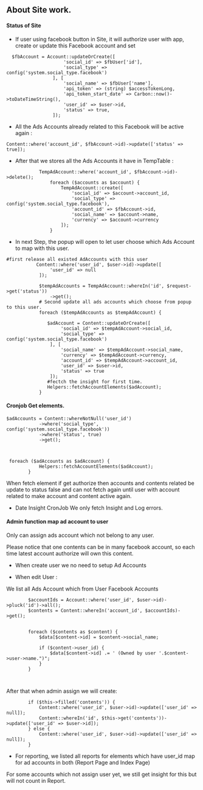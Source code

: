 ## About Site work.

#### Status of Site

* If user using facebook button in Site, it will authorize user with app, create or update this Facebook account and set 

```textmate
  $fbAccount = Account::updateOrCreate([
                     'social_id' => $fbUser['id'],
                     'social_type' => config('system.social_type.facebook')
                 ], [
                     'social_name' => $fbUser['name'],
                     'api_token' => (string) $accessTokenLong,
                     'api_token_start_date' => Carbon::now()->toDateTimeString(),
                     'user_id' => $user->id,
                     'status' => true,
                 ]);
```

* All the Ads Accounts already related to this Facebook will be active again :

```textmate
Content::where('account_id', $fbAccount->id)->update(['status' => true]);
```

* After that we stores all the Ads Accounts it have in TempTable :

```textmate
            TempAdAccount::where('account_id', $fbAccount->id)->delete();
                foreach ($accounts as $account) {
                    TempAdAccount::create([
                        'social_id' => $account->account_id,
                        'social_type' => config('system.social_type.facebook'),
                        'account_id' => $fbAccount->id,
                        'social_name' => $account->name,
                        'currency' => $account->currency
                    ]);
                }
```

* In next Step, the popup will open to let user choose which Ads Account to map with this user.

```textmate
#first release all existed AdAccounts with this user 
           Content::where('user_id', $user->id)->update([
                'user_id' => null
            ]);

            $tempAdAccounts = TempAdAccount::whereIn('id', $request->get('status'))
                ->get();
            # Second update all ads accounts which choose from popup to this user.
            foreach ($tempAdAccounts as $tempAdAccount) {

               $adAccount = Content::updateOrCreate([
                    'social_id' => $tempAdAccount->social_id,
                    'social_type' => config('system.social_type.facebook')
                ], [
                    'social_name' => $tempAdAccount->social_name,
                    'currency' => $tempAdAccount->currency,
                    'account_id' => $tempAdAccount->account_id,
                    'user_id' => $user->id,
                    'status' => true
                ]);
               #fectch the insight for first time.
               Helpers::fetchAccountElements($adAccount);
            }
```
#### Cronjob Get elements.

```textmate
$adAccounts = Content::whereNotNull('user_id')
            ->where('social_type', config('system.social_type.facebook'))
            ->where('status', true)
            ->get();
            
               
```
```textmate
 foreach ($adAccounts as $adAccount) {
            Helpers::fetchAccountElements($adAccount);
        }
```
When fetch element if get authorize then accounts and contents related be update to status false and can not fetch again until user with account related to make account and content active again.


* Date Insight CronJob We only fetch Insight and Log errors.


#### Admin function map ad account to user 

Only can assign ads account which not belong to any user.

Please notice that one contents can be in many facebook account, so each time latest account authorize will own this content.

* When create user we no need to setup Ad Accounts

* When edit User :

We list all Ads Account which from User Facebook Accounts


```textmate
        $accountIds = Account::where('user_id', $user->id)->pluck('id')->all();
        $contents = Content::whereIn('account_id', $accountIds)->get();


        foreach ($contents as $content) {
            $data[$content->id] = $content->social_name;

            if ($content->user_id) {
                $data[$content->id] .= ' (Owned by user '.$content->user->name.")";
            }
        }

       
```

After that when admin assign we will create:

```textmate
        if ($this->filled('contents')) {
            Content::where('user_id', $user->id)->update(['user_id' => null]);
            Content::whereIn('id', $this->get('contents'))->update(['user_id' => $user->id]);
        } else {
            Content::where('user_id', $user->id)->update(['user_id' => null]);
        }
```

* For reporting, we listed all reports for elements which have user_id map for ad accounts in both (Report Page and Index Page)

For some accounts which not assign user yet, we still get insight for this but will not count in Report.